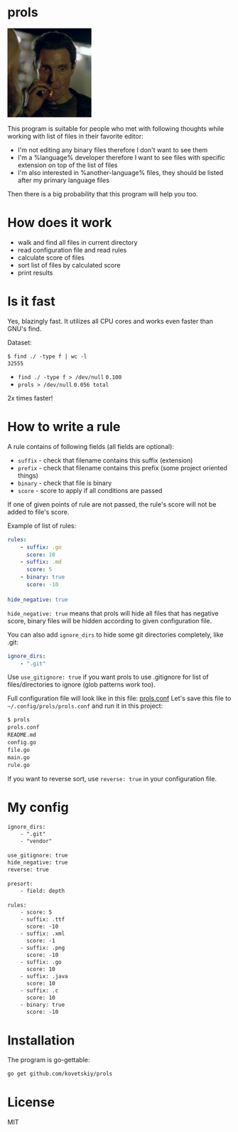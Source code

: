 # prols

<img src="wow.jpg" height="200px" />

This program is suitable for people who met with following thoughts while
working with list of files in their favorite editor:

- I'm not editing any binary files therefore I don't want to see them
- I'm a %language% developer therefore I want to see files with specific extension on top of the list of files
- I'm also interested in %another-language% files, they should be listed after my
    primary language files

Then there is a big probability that this program will help you too.

# How does it work

- walk and find all files in current directory
- read configuration file and read rules
- calculate score of files
- sort list of files by calculated score
- print results

# Is it fast

Yes, blazingly fast. It utilizes all CPU cores and works even faster than GNU's
find.

Dataset:
```
$ find ./ -type f | wc -l
32555
```

* `find ./ -type f > /dev/null` `0.100`
* `prols > /dev/null` `0.056 total`

2x times faster!

# How to write a rule

A rule contains of following fields (all fields are optional):
- `suffix` - check that filename contains this suffix (extension)
- `prefix` - check that filename contains this prefix (some project oriented things)
- `binary` - check that file is binary
- `score` - score to apply if all conditions are passed

If one of given points of rule are not passed, the rule's score will not be
added to file's score.

Example of list of rules:
```yaml
rules:
    - suffix: .go
      score: 10
    - suffix: .md
      score: 5
    - binary: true
      score: -10

hide_negative: true
```

`hide_negative: true` means that prols will hide all files that has negative
score, binary files will be hidden according to given configuration file.

You can also add `ignore_dirs` to hide some git directories completely, like
.git:

```yaml
ignore_dirs:
    - ".git"
```

Use `use_gitignore: true` if you want prols to use .gitignore for list of
files/directories to ignore (glob patterns work too).

Full configuration file will look like in this file: [prols.conf](prols.conf)
Let's save this file to `~/.config/prols/prols.conf` and run it in this
project:

```bash
$ prols
prols.conf
README.md
config.go
file.go
main.go
rule.go
```

If you want to reverse sort, use `reverse: true` in your configuration file.

# My config

```
ignore_dirs:
    - ".git"
    - "vendor"

use_gitignore: true
hide_negative: true
reverse: true

presort:
    - field: depth

rules:
    - score: 5
    - suffix: .ttf
      score: -10
    - suffix: .xml
      score: -1
    - suffix: .png
      score: -10
    - suffix: .go
      score: 10
    - suffix: .java
      score: 10
    - suffix: .c
      score: 10
    - binary: true
      score: -10
```

# Installation

The program is go-gettable:

```bash
go get github.com/kovetskiy/prols
```

# License
MIT
